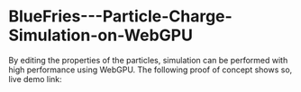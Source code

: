 # BlueFries---Particle-Charge-Simulation-on-WebGPU
By editing the properties of the particles, simulation can be performed with high performance using WebGPU. The following proof of concept shows so, live demo link:
